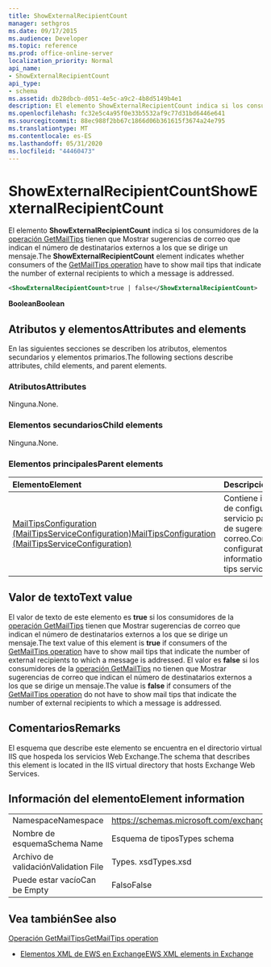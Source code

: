 ```yaml
---
title: ShowExternalRecipientCount
manager: sethgros
ms.date: 09/17/2015
ms.audience: Developer
ms.topic: reference
ms.prod: office-online-server
localization_priority: Normal
api_name:
- ShowExternalRecipientCount
api_type:
- schema
ms.assetid: db28dbcb-d051-4e5c-a9c2-4b8d5149b4e1
description: El elemento ShowExternalRecipientCount indica si los consumidores de la operación GetMailTips tienen que Mostrar sugerencias de correo que indican el número de destinatarios externos a los que se dirige un mensaje.
ms.openlocfilehash: fc32e5c4a95f0e33b5532af9c77d31bd6446e641
ms.sourcegitcommit: 88ec988f2bb67c1866d06b361615f3674a24e795
ms.translationtype: MT
ms.contentlocale: es-ES
ms.lasthandoff: 05/31/2020
ms.locfileid: "44460473"
---
```

# <a name="showexternalrecipientcount"></a><span data-ttu-id="27021-103">ShowExternalRecipientCount</span><span class="sxs-lookup"><span data-stu-id="27021-103">ShowExternalRecipientCount</span></span>

<span data-ttu-id="27021-104">El elemento **ShowExternalRecipientCount** indica si los consumidores de la [operación GetMailTips](getmailtips-operation.md) tienen que Mostrar sugerencias de correo que indican el número de destinatarios externos a los que se dirige un mensaje.</span><span class="sxs-lookup"><span data-stu-id="27021-104">The **ShowExternalRecipientCount** element indicates whether consumers of the [GetMailTips operation](getmailtips-operation.md) have to show mail tips that indicate the number of external recipients to which a message is addressed.</span></span> 
  
```XML
<ShowExternalRecipientCount>true | false</ShowExternalRecipientCount>
```

 <span data-ttu-id="27021-105">**Boolean**</span><span class="sxs-lookup"><span data-stu-id="27021-105">**Boolean**</span></span>
## <a name="attributes-and-elements"></a><span data-ttu-id="27021-106">Atributos y elementos</span><span class="sxs-lookup"><span data-stu-id="27021-106">Attributes and elements</span></span>

<span data-ttu-id="27021-107">En las siguientes secciones se describen los atributos, elementos secundarios y elementos primarios.</span><span class="sxs-lookup"><span data-stu-id="27021-107">The following sections describe attributes, child elements, and parent elements.</span></span>
  
### <a name="attributes"></a><span data-ttu-id="27021-108">Atributos</span><span class="sxs-lookup"><span data-stu-id="27021-108">Attributes</span></span>

<span data-ttu-id="27021-109">Ninguna.</span><span class="sxs-lookup"><span data-stu-id="27021-109">None.</span></span>
  
### <a name="child-elements"></a><span data-ttu-id="27021-110">Elementos secundarios</span><span class="sxs-lookup"><span data-stu-id="27021-110">Child elements</span></span>

<span data-ttu-id="27021-111">Ninguna.</span><span class="sxs-lookup"><span data-stu-id="27021-111">None.</span></span>
  
### <a name="parent-elements"></a><span data-ttu-id="27021-112">Elementos principales</span><span class="sxs-lookup"><span data-stu-id="27021-112">Parent elements</span></span>

|<span data-ttu-id="27021-113">**Elemento**</span><span class="sxs-lookup"><span data-stu-id="27021-113">**Element**</span></span>|<span data-ttu-id="27021-114">**Descripción**</span><span class="sxs-lookup"><span data-stu-id="27021-114">**Description**</span></span>|
|:-----|:-----|
|[<span data-ttu-id="27021-115">MailTipsConfiguration (MailTipsServiceConfiguration)</span><span class="sxs-lookup"><span data-stu-id="27021-115">MailTipsConfiguration (MailTipsServiceConfiguration)</span></span>](mailtipsconfiguration-mailtipsserviceconfiguration.md) <br/> |<span data-ttu-id="27021-116">Contiene información de configuración del servicio para el servicio de sugerencias de correo.</span><span class="sxs-lookup"><span data-stu-id="27021-116">Contains service configuration information for the mail tips service.</span></span>  <br/> |
   
## <a name="text-value"></a><span data-ttu-id="27021-117">Valor de texto</span><span class="sxs-lookup"><span data-stu-id="27021-117">Text value</span></span>

<span data-ttu-id="27021-118">El valor de texto de este elemento es **true** si los consumidores de la [operación GetMailTips](getmailtips-operation.md) tienen que Mostrar sugerencias de correo que indican el número de destinatarios externos a los que se dirige un mensaje.</span><span class="sxs-lookup"><span data-stu-id="27021-118">The text value of this element is **true** if consumers of the [GetMailTips operation](getmailtips-operation.md) have to show mail tips that indicate the number of external recipients to which a message is addressed.</span></span> <span data-ttu-id="27021-119">El valor es **false** si los consumidores de la [operación GetMailTips](getmailtips-operation.md) no tienen que Mostrar sugerencias de correo que indican el número de destinatarios externos a los que se dirige un mensaje.</span><span class="sxs-lookup"><span data-stu-id="27021-119">The value is **false** if consumers of the [GetMailTips operation](getmailtips-operation.md) do not have to show mail tips that indicate the number of external recipients to which a message is addressed.</span></span> 
  
## <a name="remarks"></a><span data-ttu-id="27021-120">Comentarios</span><span class="sxs-lookup"><span data-stu-id="27021-120">Remarks</span></span>

<span data-ttu-id="27021-121">El esquema que describe este elemento se encuentra en el directorio virtual IIS que hospeda los servicios Web Exchange.</span><span class="sxs-lookup"><span data-stu-id="27021-121">The schema that describes this element is located in the IIS virtual directory that hosts Exchange Web Services.</span></span>
  
## <a name="element-information"></a><span data-ttu-id="27021-122">Información del elemento</span><span class="sxs-lookup"><span data-stu-id="27021-122">Element information</span></span>

|||
|:-----|:-----|
|<span data-ttu-id="27021-123">Namespace</span><span class="sxs-lookup"><span data-stu-id="27021-123">Namespace</span></span>  <br/> |https://schemas.microsoft.com/exchange/services/2006/types  <br/> |
|<span data-ttu-id="27021-124">Nombre de esquema</span><span class="sxs-lookup"><span data-stu-id="27021-124">Schema Name</span></span>  <br/> |<span data-ttu-id="27021-125">Esquema de tipos</span><span class="sxs-lookup"><span data-stu-id="27021-125">Types schema</span></span>  <br/> |
|<span data-ttu-id="27021-126">Archivo de validación</span><span class="sxs-lookup"><span data-stu-id="27021-126">Validation File</span></span>  <br/> |<span data-ttu-id="27021-127">Types. xsd</span><span class="sxs-lookup"><span data-stu-id="27021-127">Types.xsd</span></span>  <br/> |
|<span data-ttu-id="27021-128">Puede estar vacío</span><span class="sxs-lookup"><span data-stu-id="27021-128">Can be Empty</span></span>  <br/> |<span data-ttu-id="27021-129">Falso</span><span class="sxs-lookup"><span data-stu-id="27021-129">False</span></span>  <br/> |
   
## <a name="see-also"></a><span data-ttu-id="27021-130">Vea también</span><span class="sxs-lookup"><span data-stu-id="27021-130">See also</span></span>



[<span data-ttu-id="27021-131">Operación GetMailTips</span><span class="sxs-lookup"><span data-stu-id="27021-131">GetMailTips operation</span></span>](getmailtips-operation.md)


- [<span data-ttu-id="27021-132">Elementos XML de EWS en Exchange</span><span class="sxs-lookup"><span data-stu-id="27021-132">EWS XML elements in Exchange</span></span>](ews-xml-elements-in-exchange.md)

